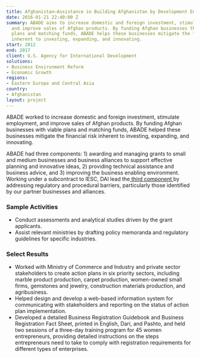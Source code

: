 ```yaml
---
title: Afghanistan—Assistance in Building Afghanistan by Development Enterprise (ABADE)
date: 2016-01-21 22:40:00 Z
summary: ABADE aims to increase domestic and foreign investment, stimulate employment,
  and improve sales of Afghan products. By funding Afghan businesses that have viable
  plans and matching funds, ABADE helps these businesses mitigate the financial risk
  inherent to investing, expanding, and innovating.
start: 2012
end: 2017
client: U.S. Agency for International Development
solutions:
- Business Environment Reform
- Economic Growth
regions:
- Eastern Europe and Central Asia
country:
- Afghanistan
layout: project
---
```


ABADE worked to increase domestic and foreign investment, stimulate employment, and improve sales of Afghan products. By funding Afghan businesses with viable plans and matching funds, ABADE helped these businesses mitigate the financial risk inherent to investing, expanding, and innovating.
 
ABADE had three components: 1) awarding and managing grants to small and medium businesses and business alliances to support effective planning and innovative ideas, 2) providing technical assistance and business advice, and 3) improving the business enabling environment. Working under a subcontract to IESC, DAI lead the[ third component ][2]by addressing regulatory and procedural barriers, particularly those identified by our partner businesses and alliances.

###  Sample Activities

* Conduct assessments and analytical studies driven by the grant applicants.
* Assist relevant ministries by drafting policy memoranda and regulatory guidelines for specific industries.

### Select Results

* Worked with Ministry of Commerce and Industry and private sector stakeholders to create action plans in six priority sectors, including marble product production, carpet production, women-owned small firms, gemstones and jewelry, construction materials production, and agribusiness.
* Helped design and develop a web-based information system for communicating with stakeholders and reporting on the status of action plan implementation. 
*  Developed a detailed Business Registration Guidebook and Business Registration Fact Sheet, printed in English, Dari, and Pashto, and held two sessions of a three-day training program for 45 women entrepreneurs, providing detailed instructions on the steps entrepreneurs need to take to comply with registration requirements for different types of enterprises.

[2]: http://www.usaid.gov/results-data/success-stories/afghan-carpets-brush-sales